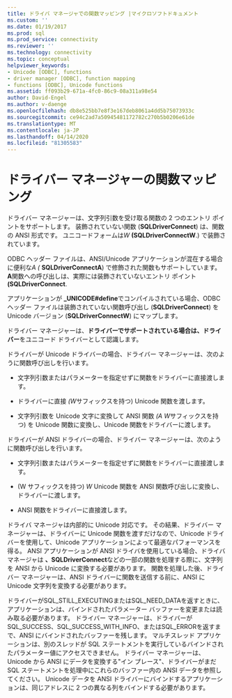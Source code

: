 ```yaml
---
title: ドライバ マネージャでの関数マッピング |マイクロソフトドキュメント
ms.custom: ''
ms.date: 01/19/2017
ms.prod: sql
ms.prod_service: connectivity
ms.reviewer: ''
ms.technology: connectivity
ms.topic: conceptual
helpviewer_keywords:
- Unicode [ODBC], functions
- driver manager [ODBC], function mapping
- functions [ODBC], Unicode functions
ms.assetid: ff093b29-671a-4fc0-86c9-08a311a98e54
author: David-Engel
ms.author: v-daenge
ms.openlocfilehash: db8e525bb7e8f3e167deb8061a4dd5b75073933c
ms.sourcegitcommit: ce94c2ad7a50945481172782c270b5b0206e61de
ms.translationtype: MT
ms.contentlocale: ja-JP
ms.lasthandoff: 04/14/2020
ms.locfileid: "81305583"
---
```

# <a name="function-mapping-in-the-driver-manager"></a>ドライバー マネージャーの関数マッピング
ドライバー マネージャーは、文字列引数を受け取る関数の 2 つのエントリ ポイントをサポートします。 装飾されていない関数 (**SQLDriverConnect**) は、関数の ANSI 形式です。 ユニコードフォームは*W* **(SQLDriverConnectW**.) で装飾されています。  
  
 ODBC ヘッダー ファイルは、ANSI/Unicode アプリケーションが混在する場合に便利な*A (* **SQLDriverConnectA**) で修飾された関数もサポートしています。 **A**関数への呼び出しは、実際には装飾されていないエントリ ポイント **(SQLDriverConnect**.  
  
 アプリケーションが **_UNICODE#define**でコンパイルされている場合、ODBC ヘッダー ファイルは装飾されていない関数呼び出し (**SQLDriverConnect**) を Unicode バージョン (**SQLDriverConnectW**) にマップします。  
  
 ドライバー マネージャーは、**ドライバーでサポートされている場合は、ドライバー**をユニコード ドライバーとして認識します。  
  
 ドライバーが Unicode ドライバーの場合、ドライバー マネージャーは、次のように関数呼び出しを行います。  
  
-   文字列引数またはパラメーターを指定せずに関数をドライバーに直接渡します。  
  
-   ドライバーに直接 *(W*サフィックスを持つ) Unicode 関数を渡します。  
  
-   文字列引数を Unicode 文字に変換して ANSI 関数 *(A* *W*サフィックスを持つ) を Unicode 関数に変換し、Unicode 関数をドライバーに渡します。  
  
 ドライバーが ANSI ドライバーの場合、ドライバー マネージャーは、次のように関数呼び出しを行います。  
  
-   文字列引数またはパラメーターを指定せずに関数をドライバーに直接渡します。  
  
-   (W サフィックスを持つ) *W* Unicode 関数を ANSI 関数呼び出しに変換し、ドライバーに渡します。  
  
-   ANSI 関数をドライバーに直接渡します。  
  
 ドライバ マネージャは内部的に Unicode 対応です。 その結果、ドライバー マネージャーは、ドライバーに Unicode 関数を渡すだけなので、Unicode ドライバーを使用して、Unicode アプリケーションによって最適なパフォーマンスを得る。 ANSI アプリケーションが ANSI ドライバを使用している場合、ドライバ マネージャは **、SQLDriverConnect**などの一部の関数を処理する際に、文字列を ANSI から Unicode に変換する必要があります。 関数を処理した後、ドライバー マネージャーは、ANSI ドライバーに関数を送信する前に、ANSI に Unicode 文字列を変換する必要があります。  
  
 ドライバーがSQL_STILL_EXECUTINGまたはSQL_NEED_DATAを返すときに、アプリケーションは、バインドされたパラメーター バッファーを変更または読み取る必要があります。 ドライバー マネージャーは、ドライバーがSQL_SUCCESS、SQL_SUCCESS_WITH_INFO、またはSQL_ERRORを返すまで、ANSI にバインドされたバッファーを残します。 マルチスレッド アプリケーションは、別のスレッドが SQL ステートメントを実行しているバインドされたパラメーター値にアクセスできません。 ドライバー マネージャーは、Unicode から ANSI にデータを変換する"イン プレース"、ドライバーがまだ SQL ステートメントを処理中にこれらのバッファー内の ANSI データを参照してください。 Unicode データを ANSI ドライバーにバインドするアプリケーションは、同じアドレスに 2 つの異なる列をバインドする必要があります。
